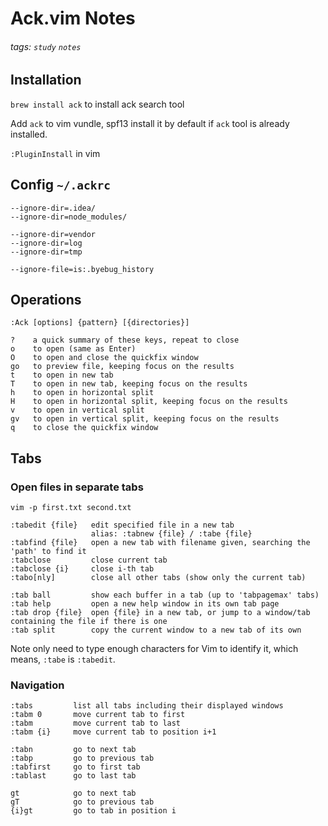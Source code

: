 # Ack.vim Notes
###### tags: `study` `notes`

## Installation
`brew install ack` to install ack search tool

Add `ack` to vim vundle, spf13 install it by default if `ack` tool is already installed.

`:PluginInstall` in vim

## Config `~/.ackrc`
```
--ignore-dir=.idea/
--ignore-dir=node_modules/

--ignore-dir=vendor
--ignore-dir=log
--ignore-dir=tmp

--ignore-file=is:.byebug_history
```

## Operations
```
:Ack [options] {pattern} [{directories}]

?    a quick summary of these keys, repeat to close
o    to open (same as Enter)
O    to open and close the quickfix window
go   to preview file, keeping focus on the results
t    to open in new tab
T    to open in new tab, keeping focus on the results
h    to open in horizontal split
H    to open in horizontal split, keeping focus on the results
v    to open in vertical split
gv   to open in vertical split, keeping focus on the results
q    to close the quickfix window
```

## Tabs
### Open files in separate tabs
```
vim -p first.txt second.txt

:tabedit {file}   edit specified file in a new tab
                  alias: :tabnew {file} / :tabe {file}
:tabfind {file}   open a new tab with filename given, searching the 'path' to find it
:tabclose         close current tab
:tabclose {i}     close i-th tab
:tabo[nly]        close all other tabs (show only the current tab)

:tab ball         show each buffer in a tab (up to 'tabpagemax' tabs)
:tab help         open a new help window in its own tab page
:tab drop {file}  open {file} in a new tab, or jump to a window/tab containing the file if there is one
:tab split        copy the current window to a new tab of its own
```

Note only need to type enough characters for Vim to identify it, which means, `:tabe` is `:tabedit`.

### Navigation
```
:tabs         list all tabs including their displayed windows
:tabm 0       move current tab to first
:tabm         move current tab to last
:tabm {i}     move current tab to position i+1

:tabn         go to next tab
:tabp         go to previous tab
:tabfirst     go to first tab
:tablast      go to last tab

gt            go to next tab
gT            go to previous tab
{i}gt         go to tab in position i
```
